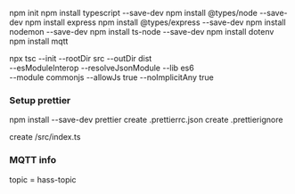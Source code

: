 npm init
npm install typescript --save-dev
npm install @types/node --save-dev
npm install express
npm install @types/express --save-dev
npm install nodemon --save-dev
npm install ts-node --save-dev
npm install dotenv
npm install mqtt

npx tsc --init --rootDir src --outDir dist \
--esModuleInterop --resolveJsonModule --lib es6 \
--module commonjs --allowJs true --noImplicitAny true

### Setup prettier

npm install --save-dev prettier
create .prettierrc.json
create .prettierignore

create /src/index.ts

### MQTT info

topic = hass-topic
